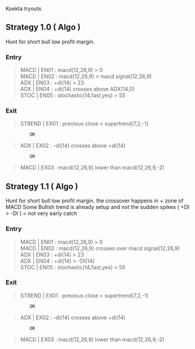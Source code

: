 Koekta tryouts  

## Strategy 1.0  ( Algo )
 Hunt for short bull low profit margin. 
    
### Entry 

  > MACD   |  EN01 : macd(12,26,9) > 0  
  > MACD   |  EN02 : macd(12,26,9) > macd signal(12,26,9)  
  > ADX    |  EN03 : +di(14) > 23  
  > ADX    |  EN04 : +di(14) crosses above ADX(14,0)  
  > STOC   |  EN05 : stochastic(14,fast,yes) > 55  
 
### Exit  

  > STREND | EX01 : previous close < supertrend(7,2,-1)  
 
             OR  
   
  > ADX    | EX02 : -di(14) crosses above +di(14)    
   
             OR 
             
  > MACD   | EX03 : macd(12,26,9) lower than  macd(12,26,9,-2)  
  
## Strategy 1.1  ( Algo )
 Hunt for short bull low profit margin. 
 the crossover happens in + zone of MACD
 Some Bullish trend is already setup and not the sudden spikes ( +DI > -DI ) = not very early catch
    
### Entry 

  > MACD   |  EN01 : macd(12,26,9) > 0  
  > MACD   |  EN02 : macd(12,26,9) crosses over macd signal(12,26,9)  
  > ADX    |  EN03 : +di(14) > 23  
  > ADX    |  EN04 : +di(14) > -DI(14)  
  > STOC   |  EN05 : stochastic(14,fast,yes) > 55  
 
### Exit  

  > STREND | EX01 : previous close < supertrend(7,2,-1)  
 
             OR  
   
  > ADX    | EX02 : -di(14) crosses above +di(14)    
   
             OR 
             
  > MACD   | EX03 : macd(12,26,9) lower than  macd(12,26,9,-2)  
  

